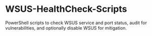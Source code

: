 # WSUS-HealthCheck-Scripts
PowerShell scripts to check WSUS service and port status, audit for vulnerabilities, and optionally disable WSUS for mitigation.
